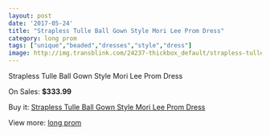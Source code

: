 ```yaml
---
layout: post
date: '2017-05-24'
title: "Strapless Tulle Ball Gown Style Mori Lee Prom Dress"
category: long prom
tags: ["unique","beaded","dresses","style","dress"]
image: http://img.transblink.com/24237-thickbox_default/strapless-tulle-ball-gown-style-mori-lee-prom-dress.jpg
---
```

Strapless Tulle Ball Gown Style Mori Lee Prom Dress

On Sales: **$333.99**
<a href="https://www.transblink.com/en/long-prom/7675-strapless-tulle-ball-gown-style-mori-lee-prom-dress.html"><amp-img layout="responsive" width="600" height="600" src="//img.transblink.com/24237-thickbox_default/strapless-tulle-ball-gown-style-mori-lee-prom-dress.jpg" alt="Strapless Tulle Ball Gown Style Mori Lee Prom Dress 0" /></a>
<a href="https://www.transblink.com/en/long-prom/7675-strapless-tulle-ball-gown-style-mori-lee-prom-dress.html"><amp-img layout="responsive" width="600" height="600" src="//img.transblink.com/24241-thickbox_default/strapless-tulle-ball-gown-style-mori-lee-prom-dress.jpg" alt="Strapless Tulle Ball Gown Style Mori Lee Prom Dress 1" /></a>
<a href="https://www.transblink.com/en/long-prom/7675-strapless-tulle-ball-gown-style-mori-lee-prom-dress.html"><amp-img layout="responsive" width="600" height="600" src="//img.transblink.com/24240-thickbox_default/strapless-tulle-ball-gown-style-mori-lee-prom-dress.jpg" alt="Strapless Tulle Ball Gown Style Mori Lee Prom Dress 2" /></a>
<a href="https://www.transblink.com/en/long-prom/7675-strapless-tulle-ball-gown-style-mori-lee-prom-dress.html"><amp-img layout="responsive" width="600" height="600" src="//img.transblink.com/24239-thickbox_default/strapless-tulle-ball-gown-style-mori-lee-prom-dress.jpg" alt="Strapless Tulle Ball Gown Style Mori Lee Prom Dress 3" /></a>
<a href="https://www.transblink.com/en/long-prom/7675-strapless-tulle-ball-gown-style-mori-lee-prom-dress.html"><amp-img layout="responsive" width="600" height="600" src="//img.transblink.com/24238-thickbox_default/strapless-tulle-ball-gown-style-mori-lee-prom-dress.jpg" alt="Strapless Tulle Ball Gown Style Mori Lee Prom Dress 4" /></a>

Buy it: [Strapless Tulle Ball Gown Style Mori Lee Prom Dress](https://www.transblink.com/en/long-prom/7675-strapless-tulle-ball-gown-style-mori-lee-prom-dress.html "Strapless Tulle Ball Gown Style Mori Lee Prom Dress")

View more: [long prom](https://www.transblink.com/en/58-long-prom "long prom")